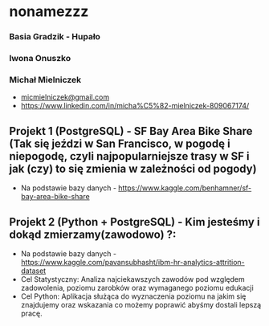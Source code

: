 # nonamezzz
### Basia Gradzik - Hupało
### Iwona Onuszko
### Michał Mielniczek
* micmielniczek@gmail.com
* https://www.linkedin.com/in/micha%C5%82-mielniczek-809067174/

## Projekt 1 (PostgreSQL) - SF Bay Area Bike Share (Tak się jeździ w San Francisco, w pogodę i niepogodę, czyli najpopularniejsze trasy w SF i jak (czy) to się zmienia w zależności od pogody)
* Na podstawie bazy danych - https://www.kaggle.com/benhamner/sf-bay-area-bike-share
## Projekt 2 (Python + PostgreSQL) - Kim jesteśmy i dokąd zmierzamy(zawodowo) ?:
* Na podstawie bazy danych - https://www.kaggle.com/pavansubhasht/ibm-hr-analytics-attrition-dataset
* Cel Statystyczny: Analiza najciekawszych zawodów pod względem zadowolenia, poziomu zarobków oraz wymaganego poziomu edukacji
* Cel Python: Aplikacja służąca do wyznaczenia poziomu na jakim się  znajdujemy oraz wskazania co możemy poprawić abyśmy dostali lepszą pracę.
